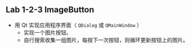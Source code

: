 Lab 1-2-3 ImageButton
------

- 用 Qt 实现应用程序界面（ `QDialog` 或 `QMainWindow` ）
    - 实现一个图片按钮。
    - 自行搜索收集一组图片，每按下一次按钮，则循环更新按钮上的图片。
